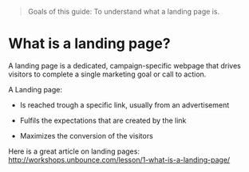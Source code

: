 >Goals of this guide:  To understand what a landing page is.

# What is a landing page?

A landing page is a dedicated, campaign-specific webpage that drives visitors to complete a single marketing goal or call to action.


A Landing page:

* Is reached trough a specific link, usually from an advertisement

* Fulfils the expectations that are created by the link

* Maximizes the conversion of the visitors


Here is a great article on landing pages: http://workshops.unbounce.com/lesson/1-what-is-a-landing-page/

